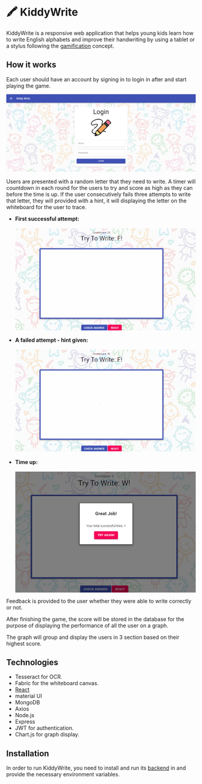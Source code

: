 # :crayon: KiddyWrite

KiddyWrite is a responsive web application that helps young kids learn how to write English alphabets and improve their handwriting by using a tablet or a stylus following the [gamification](https://en.wikipedia.org/wiki/Gamification) concept.

## How it works
 
Each user should have an account by signing in to login in after and start playing the game.

 ![login page](https://github.com/He-Nd/kiddy-write/blob/main/readmeAssets/login-pc.png)

Users are presented with a random letter that they need to write. A timer will countdown in each round for the users to try and score as high as they can before the time is up. If the user consecutively fails three attempts to write that letter, they will provided with a hint, it will displaying the letter on the whiteboard for the user to trace.


<ul>
 <li><b>First successful attempt:</b></li>
 <br/>
<img src="https://github.com/He-Nd/kiddy-write/blob/main/readmeAssets/writeCorrect.gif" align="center" /> 
&nbsp;<br/>

 <li><b>A failed attempt - hint given:</b></li>
 <br/>
<img src="https://github.com/He-Nd/kiddy-write/blob/main/readmeAssets/writeWrongAndHint.gif" />
&nbsp;<br/>

 <li><b>Time up:</b></li>
 <br/>
<img src="https://github.com/He-Nd/kiddy-write/blob/main/readmeAssets/timeUp.png" align="center" />
</ul>
Feedback is provided to the user whether they were able to write correctly or not.

After finishing the game, the score will be stored in the database for the purpose of displaying the performance of all the user on a graph.

The graph will group and display the users in 3 section based on their highest score.

## Technologies

 

- Tesseract for OCR.
- Fabric for the whiteboard canvas.
- [React](https://reactjs.org/)
- material UI
- MongoDB
- Axios
- Node.js
- Express
- JWT for authentication.
- Chart.js for graph display.

## Installation

 

In order to run KiddyWrite, you need to install and run its [backend](http://dev.nodeca.com) in and provide the necessary environment variables.
